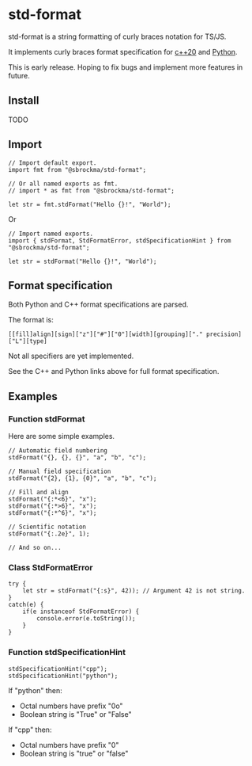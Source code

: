 # std-format

std-format is a string formatting of curly braces notation for TS/JS.

It implements curly braces format specification for
[c++20](https://en.cppreference.com/w/cpp/utility/format/spec) and
[Python](https://docs.python.org/3/library/string.html#formatspec).

This is early release. Hoping to fix bugs and implement more features in future.

## Install

TODO

## Import

    // Import default export.
    import fmt from "@sbrockma/std-format";
    
    // Or all named exports as fmt.
    // import * as fmt from "@sbrockma/std-format";

    let str = fmt.stdFormat("Hello {}!", "World");
    
Or
    
    // Import named exports.
    import { stdFormat, StdFormatError, stdSpecificationHint } from "@sbrockma/std-format";
    
    let str = stdFormat("Hello {}!", "World");
    
## Format specification

Both Python and C++ format specifications are parsed.

The format is:

    [[fill]align][sign]["z"]["#"]["0"][width][grouping]["." precision]["L"][type]


Not all specifiers are yet implemented.

See the C++ and Python links above for full format specification.

## Examples

### Function stdFormat

Here are some simple examples.

    // Automatic field numbering
    stdFormat("{}, {}, {}", "a", "b", "c");

    // Manual field specification
    stdFormat("{2}, {1}, {0}", "a", "b", "c");

    // Fill and align
    stdFormat("{:*<6}", "x");
    stdFormat("{:*>6}", "x");
    stdFormat("{:*^6}", "x");

    // Scientific notation
    stdFormat("{:.2e}", 1);

    // And so on...

### Class StdFormatError

    try {
        let str = stdFormat("{:s}", 42)); // Argument 42 is not string.
    } 
    catch(e) {
        if(e instanceof StdFormatError) {
            console.error(e.toString());
        }
    }

### Function stdSpecificationHint

    stdSpecificationHint("cpp");
    stdSpecificationHint("python");

If "python" then:
* Octal numbers have prefix "0o"
* Boolean string is "True" or "False"

If "cpp" then:
* Octal numbers have prefix "0"
* Boolean string is "true" or "false"
